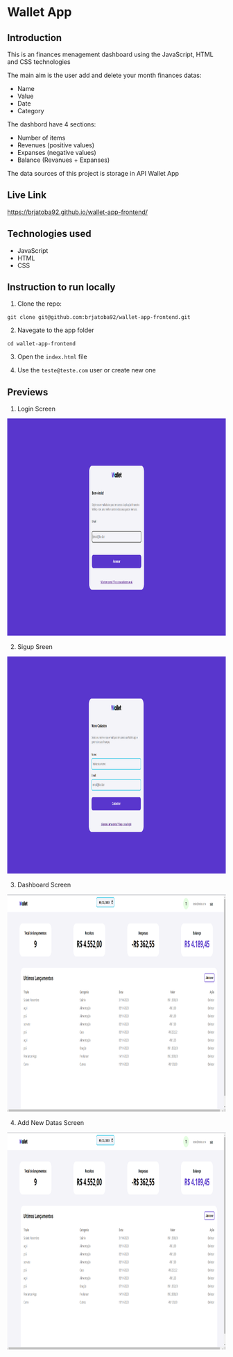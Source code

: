 # Wallet App

## Introduction

This is an finances menagement dashboard using the JavaScript, HTML and CSS technologies

The main aim is the user add and delete your month finances datas:

- Name
- Value
- Date
- Category

The dashbord have 4 sections:

- Number of items
- Revenues (positive values)
- Expanses (negative values)
- Balance (Revanues + Expanses)

The data sources of this project is storage in API Wallet App

## Live Link

https://brjatoba92.github.io/wallet-app-frontend/


## Technologies used
- JavaScript
- HTML
- CSS

## Instruction to run locally

1. Clone the repo:
```
git clone git@github.com:brjatoba92/wallet-app-frontend.git
```

2. Navegate to the app folder

```
cd wallet-app-frontend
```

3. Open the `index.html` file

4. Use the `teste@teste.com` user or create new one

## Previews

1. Login Screen
<img src="src/imgs/github1.png" alt="Wallet Preview" height="500">

2. Sigup Sreen
<img src="src/imgs/github2.png" alt="Wallet Preview" height="500">

3. Dashboard Screen
<img src="src/imgs/github3.png" alt="Wallet Preview" height="500">

4. Add New Datas Screen
<img src="src/imgs/github3.png" alt="Wallet Preview" height="500">